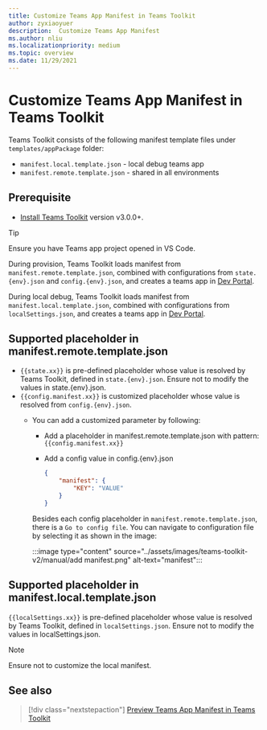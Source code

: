 ```yaml
---
title: Customize Teams App Manifest in Teams Toolkit
author: zyxiaoyuer
description:  Customize Teams App Manifest
ms.author: nliu
ms.localizationpriority: medium
ms.topic: overview
ms.date: 11/29/2021
---
```


# Customize Teams App Manifest in Teams Toolkit

Teams Toolkit consists of the following manifest template files under `templates/appPackage` folder:

- `manifest.local.template.json` - local debug teams app
- `manifest.remote.template.json` - shared in all environments

## Prerequisite

* [Install Teams Toolkit](https://marketplace.visualstudio.com/items?itemName=TeamsDevApp.ms-teams-vscode-extension) version v3.0.0+.

> [!TIP]
> Ensure you have Teams app project opened in VS Code.

During provision, Teams Toolkit loads manifest from `manifest.remote.template.json`, combined with configurations from `state.{env}.json` and `config.{env}.json`, and creates a teams app in [Dev Portal](https://dev.teams.microsoft.com/apps).

During local debug, Teams Toolkit loads manifest from `manifest.local.template.json`, combined with configurations from `localSettings.json`, and creates a teams app in [Dev Portal](https://dev.teams.microsoft.com/apps).

## Supported placeholder in manifest.remote.template.json

- `{{state.xx}}` is pre-defined placeholder whose value is resolved by Teams Toolkit, defined in `state.{env}.json`. Ensure not to modify the values in state.{env}.json.
- `{{config.manifest.xx}}` is customized placeholder whose value is resolved from `config.{env}.json`.
  - You can add a customized parameter by following:
    - Add a placeholder in manifest.remote.template.json with pattern: `{{config.manifest.xx}}`
    - Add a config value in config.{env}.json

        ```json
        {
            "manifest": {
                "KEY": "VALUE"
            }
        }
        ```

    Besides each config placeholder in `manifest.remote.template.json`, there is a `Go to config file`. You can navigate to configuration file by selecting it as shown in the image:

    :::image type="content" source="../assets/images/teams-toolkit-v2/manual/add manifest.png" alt-text="manifest":::

## Supported placeholder in manifest.local.template.json

`{{localSettings.xx}}` is pre-defined placeholder whose value is resolved by Teams Toolkit, defined in `localSettings.json`. Ensure not to modify the values in localSettings.json.

 > [!NOTE]
 > Ensure not to customize the local manifest.

## See also

> [!div class="nextstepaction"]
> [Preview Teams App Manifest in Teams Toolkit](TeamsFx-manifest-preview.md)
